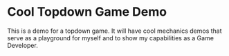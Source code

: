 # Cool Topdown Game Demo

This is a demo for a topdown game. It will have cool mechanics demos that serve as a playground for myself and to show my capabilities as a Game Developer.
